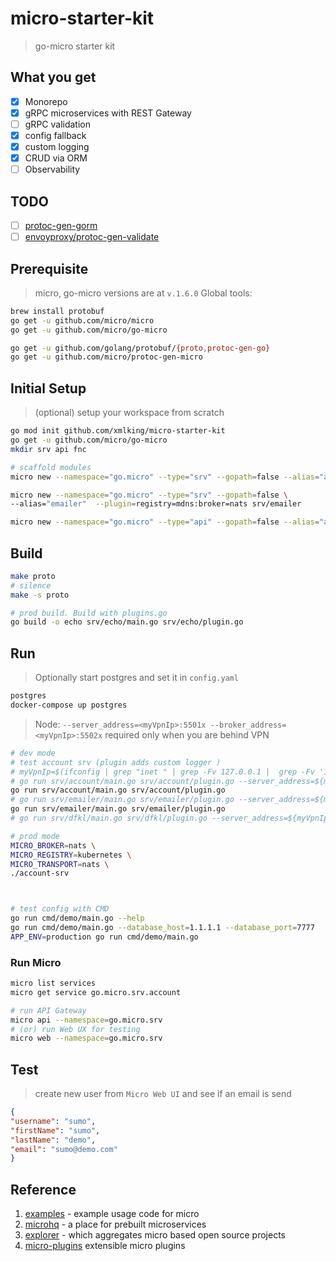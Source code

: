 # micro-starter-kit

> go-micro starter kit

## What you get

- [x] Monorepo
- [x] gRPC microservices with REST Gateway
- [ ] gRPC validation
- [x] config fallback
- [x] custom logging
- [x] CRUD via ORM
- [ ] Observability

## TODO

- [ ] [protoc-gen-gorm](https://github.com/infobloxopen/protoc-gen-gorm)
- [ ] [envoyproxy/protoc-gen-validate](https://github.com/envoyproxy/protoc-gen-validate)

## Prerequisite

> micro, go-micro versions are at `v.1.6.0`
> Global tools:

```bash
brew install protobuf
go get -u github.com/micro/micro
go get -u github.com/micro/go-micro

go get -u github.com/golang/protobuf/{proto,protoc-gen-go}
go get -u github.com/micro/protoc-gen-micro
```

## Initial Setup

> (optional) setup your workspace from scratch

```bash
go mod init github.com/xmlking/micro-starter-kit
go get -u github.com/micro/go-micro
mkdir srv api fnc

# scaffold modules
micro new --namespace="go.micro" --type="srv" --gopath=false --alias="account" srv/account

micro new --namespace="go.micro" --type="srv" --gopath=false \
--alias="emailer"  --plugin=registry=mdns:broker=nats srv/emailer

micro new --namespace="go.micro" --type="api" --gopath=false --alias="account" api/account
```

## Build

```bash
make proto
# silence
make -s proto

# prod build. Build with plugins.go
go build -o echo srv/echo/main.go srv/echo/plugin.go
```

## Run

> Optionally start postgres and set it in `config.yaml`

```bash
postgres
docker-compose up postgres
```

> Node: `--server_address=<myVpnIp>:5501x --broker_address=<myVpnIp>:5502x` required only when you are behind VPN

```bash
# dev mode
# test account srv (plugin adds custom logger )
# myVpnIp=$(ifconfig | grep "inet " | grep -Fv 127.0.0.1 |  grep -Fv '192.168' | awk '{print $2}')
# go run srv/account/main.go srv/account/plugin.go --server_address=${myVpnIp}:55011 --broker_address=${myVpnIp}:55021
go run srv/account/main.go srv/account/plugin.go
# go run srv/emailer/main.go srv/emailer/plugin.go --server_address=${myVpnIp}:55012 --broker_address=${myVpnIp}:55022
go run srv/emailer/main.go srv/emailer/plugin.go
# go run srv/dfkl/main.go srv/dfkl/plugin.go --server_address=${myVpnIp}:55013  --broker_address=${myVpnIp}:55023

# prod mode
MICRO_BROKER=nats \
MICRO_REGISTRY=kubernetes \
MICRO_TRANSPORT=nats \
./account-srv



# test config with CMD
go run cmd/demo/main.go --help
go run cmd/demo/main.go --database_host=1.1.1.1 --database_port=7777
APP_ENV=production go run cmd/demo/main.go
```

### Run Micro

```bash
micro list services
micro get service go.micro.srv.account

# run API Gateway
micro api --namespace=go.micro.srv
# (or) run Web UX for testing
micro web --namespace=go.micro.srv
```

## Test

> create new user from `Micro Web UI` and see if an email is send

```json
{
"username": "sumo",
"firstName": "sumo",
"lastName": "demo",
"email": "sumo@demo.com"
}
```

## Reference

1. [examples](https://github.com/micro/examples) - example usage code for micro
2. [microhq](https://github.com/microhq) - a place for prebuilt microservices
3. [explorer](https://micro.mu/explore/) - which aggregates micro based open source projects
4. [micro-plugins](https://github.com/micro/go-plugins) extensible micro plugins
